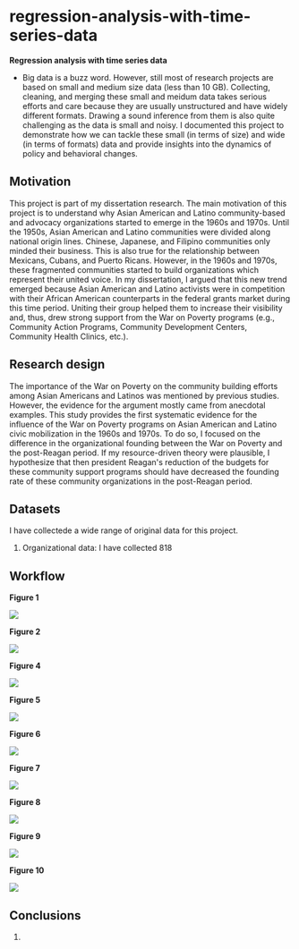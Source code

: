 # regression-analysis-with-time-series-data


**Regression analysis with time series data**

- Big data is a buzz word. However, still most of research projects are based on small and medium size data (less than 10 GB). Collecting, cleaning, and merging these small and meidum data takes serious efforts and care because they are usually unstructured and have widely different formats. Drawing a sound inference from them is also quite challenging as the data is small and noisy. I documented this project to demonstrate how we can tackle these small (in terms of size) and wide (in terms of formats) data and provide insights into the dynamics of policy and behavioral changes.

## Motivation

This project is part of my dissertation research. The main motivation of this project is to understand why Asian American and Latino community-based and advocacy organizations started to emerge in the 1960s and 1970s. Until the 1950s, Asian American and Latino communities were divided along national origin lines. Chinese, Japanese, and Filipino communities only minded their business. This is also true for the relationship between Mexicans, Cubans, and Puerto Ricans. However, in the 1960s and 1970s, these fragmented communities started to build organizations which represent their united voice. In my dissertation, I argued that this new trend emerged because Asian American and Latino activists were in competition with their African American counterparts in the federal grants market during this time period. Uniting their group helped them to increase their visibility and, thus, drew strong support from the War on Poverty programs (e.g., Community Action Programs, Community Development Centers, Community Health Clinics, etc.).

## Research design

The importance of the War on Poverty on the community building efforts among Asian Americans and Latinos was mentioned by previous studies. However, the evidence for the argument mostly came from anecdotal examples. This study provides the first systematic evidence for the influence of the War on Poverty programs on Asian American and Latino civic mobilization in the 1960s and 1970s. To do so, I focused on the difference in the organizational founding between the War on Poverty and the post-Reagan period. If my resource-driven theory were plausible, I hypothesize that then president Reagan's reduction of the budgets for these community support programs should have decreased the founding rate of these community organizations in the post-Reagan period.

## Datasets

I have collectede a wide range of original data for this project.

1. Organizational data: I have collected 818


## Workflow

**Figure 1**

![](https://github.com/jaeyk/analyzing-asian-american-latino-civic-infrastructure/blob/master/outputs/org_founding_year.png)

**Figure 2**

![](https://github.com/jaeyk/analyzing-asian-american-latino-civic-infrastructure/blob/master/outputs/state_county_maps.png)

**Figure 4**

![](https://github.com/jaeyk/analyzing-asian-american-latino-civic-infrastructure/blob/master/outputs/reagan_budget_cut.png)

**Figure 5**

![](https://github.com/jaeyk/analyzing-asian-american-latino-civic-infrastructure/blob/master/outputs/dic_newspaper.png)

**Figure 6**

![](https://github.com/jaeyk/analyzing-asian-american-latino-civic-infrastructure/blob/master/outputs/outliers_detected.png)

**Figure 7**

![](https://github.com/jaeyk/analyzing-asian-american-latino-civic-infrastructure/blob/master/outputs/pred_plots.png)

**Figure 8**

![](https://github.com/jaeyk/analyzing-asian-american-latino-civic-infrastructure/blob/master/outputs/AIC_in_time.png)

**Figure 9**

![](https://github.com/jaeyk/analyzing-asian-american-latino-civic-infrastructure/blob/master/outputs/boot_cis.png)

**Figure 10**

![](https://github.com/jaeyk/analyzing-asian-american-latino-civic-infrastructure/blob/master/outputs/acf_test.png)


## Conclusions

1.
